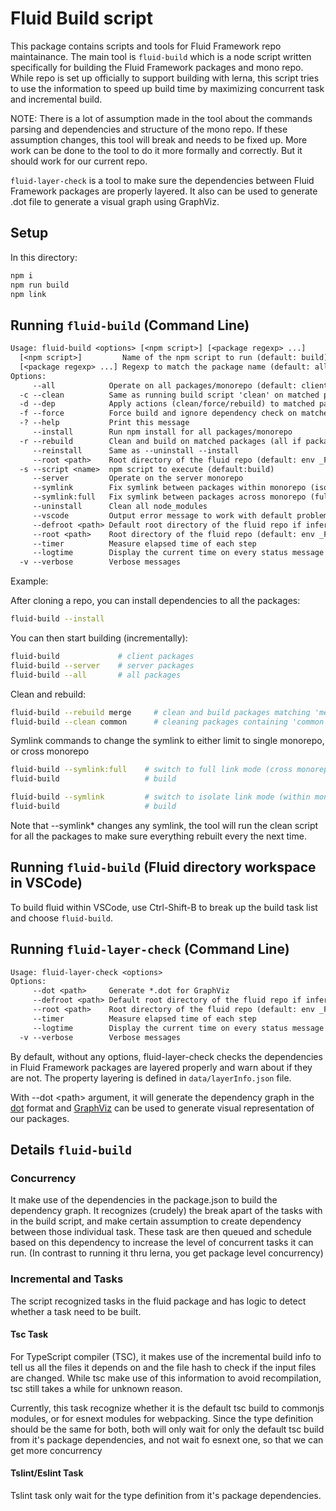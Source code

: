# Fluid Build script

This package contains scripts and tools for Fluid Framework repo maintainance.  The main tool is `fluid-build` which is a node script written specifically for building the Fluid Framework packages and mono repo. While repo is set up officially to support building with lerna, this script tries to use the information to speed up build time by maximizing concurrent task and incremental build.

NOTE: There is a lot of assumption made in the tool about the commands parsing and dependencies and structure of the mono repo.  If these assumption changes, this tool will break and needs to be fixed up.  More work can be done to the tool to do it more formally and correctly.  But it should work for our current repo.

`fluid-layer-check` is a tool to make sure the dependencies between Fluid Framework packages are properly layered.  It also can be used to generate .dot file to generate a visual graph using GraphViz.

## Setup

In this directory:

```sh
npm i
npm run build
npm link
```

## Running `fluid-build` (Command Line)

```txt
Usage: fluid-build <options> [<npm script>] [<package regexp> ...]
  [<npm script>]         Name of the npm script to run (default: build)
  [<package regexp> ...] Regexp to match the package name (default: all packages)
Options:
     --all            Operate on all packages/monorepo (default: client monorepo)
  -c --clean          Same as running build script 'clean' on matched packages (all if package regexp is not specified)
  -d --dep            Apply actions (clean/force/rebuild) to matched packages and their dependent packages
  -f --force          Force build and ignore dependency check on matched packages (all if package regexp is not specified)
  -? --help           Print this message
     --install        Run npm install for all packages/monorepo
  -r --rebuild        Clean and build on matched packages (all if package regexp is not specified)
     --reinstall      Same as --uninstall --install
     --root <path>    Root directory of the fluid repo (default: env _FLUID_ROOT_)
  -s --script <name>  npm script to execute (default:build)
     --server         Operate on the server monorepo
     --symlink        Fix symlink between packages within monorepo (isolate mode)
     --symlink:full   Fix symlink between packages across monorepo (full mode)
     --uninstall      Clean all node_modules
     --vscode         Output error message to work with default problem matcher in vscode
     --defroot <path> Default root directory of the fluid repo if infer failed (default: env _FLUID_DEFAULT_ROOT_)
     --root <path>    Root directory of the fluid repo (default: env _FLUID_ROOT_)
     --timer          Measure elapsed time of each step
     --logtime        Display the current time on every status message for logging
  -v --verbose        Verbose messages
```

Example:

After cloning a repo, you can install dependencies to all the packages:

```sh
fluid-build --install
```

You can then start building (incrementally):

```sh
fluid-build             # client packages
fluid-build --server    # server packages
fluid-build --all       # all packages
```

Clean and rebuild:

```sh
fluid-build --rebuild merge     # clean and build packages matching 'merge' in any repo
fluid-build --clean common      # cleaning packages containing 'common' in any repo
```

Symlink commands to change the symlink to either limit to single monorepo, or cross monorepo

```sh
fluid-build --symlink:full    # switch to full link mode (cross monorepos)
fluid-build                   # build
```

```sh
fluid-build --symlink         # switch to isolate link mode (within monorepo)
fluid-build                   # build
```

Note that --symlink* changes any symlink, the tool will run the clean script for all the packages to make sure everything rebuilt every the next time.

## Running `fluid-build` (Fluid directory workspace in VSCode)

To build fluid within VSCode, use Ctrl-Shift-B to break up the build task list and choose `fluid-build`.

## Running `fluid-layer-check` (Command Line)

```txt
Usage: fluid-layer-check <options>
Options:
     --dot <path>     Generate *.dot for GraphViz
     --defroot <path> Default root directory of the fluid repo if infer failed (default: env _FLUID_DEFAULT_ROOT_)
     --root <path>    Root directory of the fluid repo (default: env _FLUID_ROOT_)
     --timer          Measure elapsed time of each step
     --logtime        Display the current time on every status message for logging
  -v --verbose        Verbose messages
```

By default, without any options, fluid-layer-check checks the dependencies in Fluid Framework packages are layered properly and warn about if they are not. The property layering is defined in `data/layerInfo.json` file.

With --dot &lt;path&gt; argument, it will generate the dependency graph in the [dot](https://graphviz.gitlab.io/_pages/doc/info/lang.html) format and [GraphViz](https://graphviz.org/) can be used to generate visual representation of our packages.

## Details `fluid-build`

### Concurrency

It make use of the dependencies in the package.json to build the dependency graph.  It recognizes (crudely) the break apart of the tasks with in the build script, and make certain assumption to create dependency between those individual task. These task are then queued and schedule based on this dependency to increase the level of concurrent tasks it can run.  (In contrast to running it thru lerna, you get package level concurrency)

### Incremental and Tasks

The script recognized tasks in the fluid package and has logic to detect whether a task need to be built.

#### Tsc Task

For TypeScript compiler (TSC), it makes use of the incremental build info to tell us all the files it depends on and the file hash to check if the input files are changed.
While tsc make use of this information to avoid recompilation, tsc still takes a while for unknown reason.

Currently, this task recognize whether it is the default tsc build to commonjs modules, or for esnext modules for webpacking.  Since the type definition should be the same for both, both will only wait for only the default tsc build from it's package dependencies, and not wait fo esnext one, so that we can get more concurrency

#### Tslint/Eslint Task

Tslint task only wait for the type definition from it's package dependencies.
